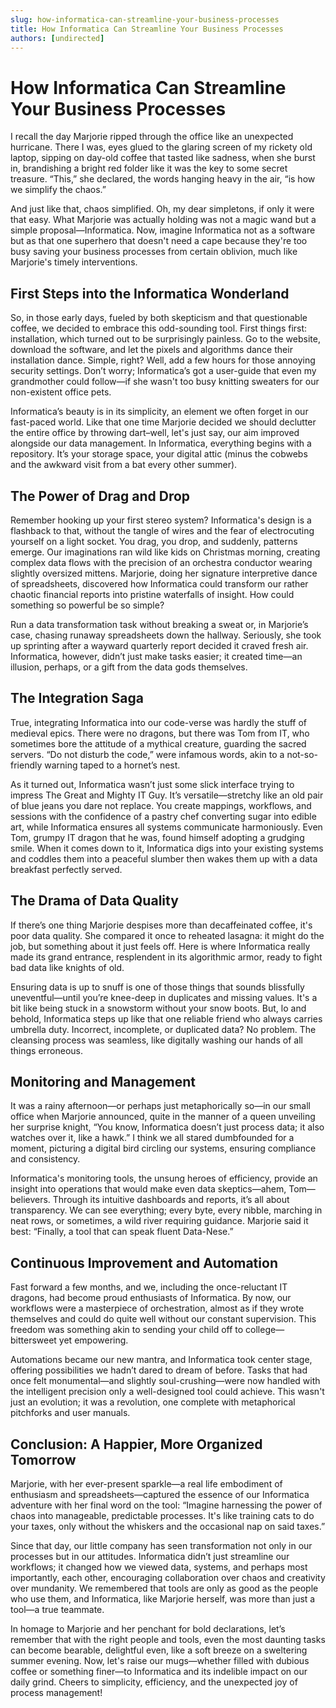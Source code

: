 ```yaml
---
slug: how-informatica-can-streamline-your-business-processes
title: How Informatica Can Streamline Your Business Processes
authors: [undirected]
---
```



# How Informatica Can Streamline Your Business Processes

I recall the day Marjorie ripped through the office like an unexpected hurricane. There I was, eyes glued to the glaring screen of my rickety old laptop, sipping on day-old coffee that tasted like sadness, when she burst in, brandishing a bright red folder like it was the key to some secret treasure. “This,” she declared, the words hanging heavy in the air, “is how we simplify the chaos.”

And just like that, chaos simplified. Oh, my dear simpletons, if only it were that easy. What Marjorie was actually holding was not a magic wand but a simple proposal—Informatica. Now, imagine Informatica not as a software but as that one superhero that doesn't need a cape because they're too busy saving your business processes from certain oblivion, much like Marjorie's timely interventions.

## First Steps into the Informatica Wonderland

So, in those early days, fueled by both skepticism and that questionable coffee, we decided to embrace this odd-sounding tool. First things first: installation, which turned out to be surprisingly painless. Go to the website, download the software, and let the pixels and algorithms dance their installation dance. Simple, right? Well, add a few hours for those annoying security settings. Don’t worry; Informatica’s got a user-guide that even my grandmother could follow—if she wasn't too busy knitting sweaters for our non-existent office pets.

Informatica’s beauty is in its simplicity, an element we often forget in our fast-paced world. Like that one time Marjorie decided we should declutter the entire office by throwing dart–well, let's just say, our aim improved alongside our data management. In Informatica, everything begins with a repository. It’s your storage space, your digital attic (minus the cobwebs and the awkward visit from a bat every other summer).

## The Power of Drag and Drop

Remember hooking up your first stereo system? Informatica's design is a flashback to that, without the tangle of wires and the fear of electrocuting yourself on a light socket. You drag, you drop, and suddenly, patterns emerge. Our imaginations ran wild like kids on Christmas morning, creating complex data flows with the precision of an orchestra conductor wearing slightly oversized mittens. Marjorie, doing her signature interpretive dance of spreadsheets, discovered how Informatica could transform our rather chaotic financial reports into pristine waterfalls of insight. How could something so powerful be so simple?

Run a data transformation task without breaking a sweat or, in Marjorie’s case, chasing runaway spreadsheets down the hallway. Seriously, she took up sprinting after a wayward quarterly report decided it craved fresh air. Informatica, however, didn’t just make tasks easier; it created time—an illusion, perhaps, or a gift from the data gods themselves.

## The Integration Saga

True, integrating Informatica into our code-verse was hardly the stuff of medieval epics. There were no dragons, but there was Tom from IT, who sometimes bore the attitude of a mythical creature, guarding the sacred servers. “Do not disturb the code,” were infamous words, akin to a not-so-friendly warning taped to a hornet’s nest.

As it turned out, Informatica wasn’t just some slick interface trying to impress The Great and Mighty IT Guy. It’s versatile—stretchy like an old pair of blue jeans you dare not replace. You create mappings, workflows, and sessions with the confidence of a pastry chef converting sugar into edible art, while Informatica ensures all systems communicate harmoniously. Even Tom, grumpy IT dragon that he was, found himself adopting a grudging smile. When it comes down to it, Informatica digs into your existing systems and coddles them into a peaceful slumber then wakes them up with a data breakfast perfectly served.

## The Drama of Data Quality

If there’s one thing Marjorie despises more than decaffeinated coffee, it's poor data quality. She compared it once to reheated lasagna: it might do the job, but something about it just feels off. Here is where Informatica really made its grand entrance, resplendent in its algorithmic armor, ready to fight bad data like knights of old.

Ensuring data is up to snuff is one of those things that sounds blissfully uneventful—until you’re knee-deep in duplicates and missing values. It's a bit like being stuck in a snowstorm without your snow boots. But, lo and behold, Informatica steps up like that one reliable friend who always carries umbrella duty. Incorrect, incomplete, or duplicated data? No problem. The cleansing process was seamless, like digitally washing our hands of all things erroneous.

## Monitoring and Management

It was a rainy afternoon—or perhaps just metaphorically so—in our small office when Marjorie announced, quite in the manner of a queen unveiling her surprise knight, “You know, Informatica doesn’t just process data; it also watches over it, like a hawk.” I think we all stared dumbfounded for a moment, picturing a digital bird circling our systems, ensuring compliance and consistency.

Informatica's monitoring tools, the unsung heroes of efficiency, provide an insight into operations that would make even data skeptics—ahem, Tom—believers. Through its intuitive dashboards and reports, it’s all about transparency. We can see everything; every byte, every nibble, marching in neat rows, or sometimes, a wild river requiring guidance. Marjorie said it best: “Finally, a tool that can speak fluent Data-Nese.”

## Continuous Improvement and Automation

Fast forward a few months, and we, including the once-reluctant IT dragons, had become proud enthusiasts of Informatica. By now, our workflows were a masterpiece of orchestration, almost as if they wrote themselves and could do quite well without our constant supervision. This freedom was something akin to sending your child off to college—bittersweet yet empowering.

Automations became our new mantra, and Informatica took center stage, offering possibilities we hadn’t dared to dream of before. Tasks that had once felt monumental—and slightly soul-crushing—were now handled with the intelligent precision only a well-designed tool could achieve. This wasn't just an evolution; it was a revolution, one complete with metaphorical pitchforks and user manuals.

## Conclusion: A Happier, More Organized Tomorrow

Marjorie, with her ever-present sparkle—a real life embodiment of enthusiasm and spreadsheets—captured the essence of our Informatica adventure with her final word on the tool: “Imagine harnessing the power of chaos into manageable, predictable processes. It's like training cats to do your taxes, only without the whiskers and the occasional nap on said taxes.”

Since that day, our little company has seen transformation not only in our processes but in our attitudes. Informatica didn’t just streamline our workflows; it changed how we viewed data, systems, and perhaps most importantly, each other, encouraging collaboration over chaos and creativity over mundanity. We remembered that tools are only as good as the people who use them, and Informatica, like Marjorie herself, was more than just a tool—a true teammate.

In homage to Marjorie and her penchant for bold declarations, let’s remember that with the right people and tools, even the most daunting tasks can become bearable, delightful even, like a soft breeze on a sweltering summer evening. Now, let's raise our mugs—whether filled with dubious coffee or something finer—to Informatica and its indelible impact on our daily grind. Cheers to simplicity, efficiency, and the unexpected joy of process management! 

